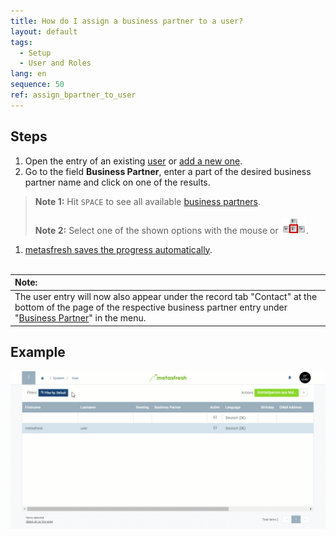 ```yaml
---
title: How do I assign a business partner to a user?
layout: default
tags:
  - Setup
  - User and Roles
lang: en
sequence: 50
ref: assign_bpartner_to_user
---
```


## Steps
1. Open the entry of an existing [user](Menu) or [add a new one](Add_user).
1. Go to the field **Business Partner**, enter a part of the desired business partner name and click on one of the results.
 >**Note 1:** Hit `SPACE` to see all available [business partners](New_Business_Partner).<br><br>
 >**Note 2:** Select one of the shown options with the mouse or ![](../DE/assets/Workflow_Auftrag_Bis_Rechnung_WebUI-73797.png).

1. [metasfresh saves the progress automatically](Saveindicator).
<br><br>

| **Note:** |
| :- |
| The user entry will now also appear under the record tab "Contact" at the bottom of the page of the respective business partner entry under "[Business Partner](Menu)" in the menu. |

## Example
![](assets/Assign_BPartner_to_user.gif)
